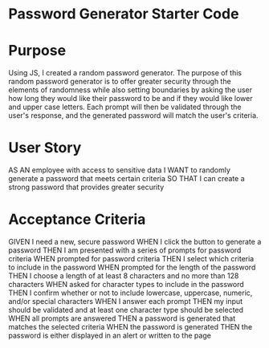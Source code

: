 # Password Generator Starter Code
<h1>Purpose</h1>
Using JS, I created a random password generator. The purpose of this random password generator is to offer greater security through the elements of randomness while also setting boundaries by asking the user how long they would like their password to be and if they would like lower and upper case letters. Each prompt will then be validated through the user's response, and the generated password will match the user's criteria.

<h1>User Story</h1>
AS AN employee with access to sensitive data
I WANT to randomly generate a password that meets certain criteria
SO THAT I can create a strong password that provides greater security

<h1>Acceptance Criteria</h1>
GIVEN I need a new, secure password
WHEN I click the button to generate a password
THEN I am presented with a series of prompts for password criteria
WHEN prompted for password criteria
THEN I select which criteria to include in the password
WHEN prompted for the length of the password
THEN I choose a length of at least 8 characters and no more than 128 characters
WHEN asked for character types to include in the password
THEN I confirm whether or not to include lowercase, uppercase, numeric, and/or special characters
WHEN I answer each prompt
THEN my input should be validated and at least one character type should be selected
WHEN all prompts are answered
THEN a password is generated that matches the selected criteria
WHEN the password is generated
THEN the password is either displayed in an alert or written to the page
